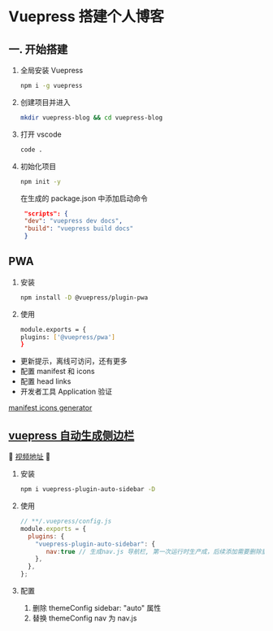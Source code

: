 # Vuepress 搭建个人博客

## 一. 开始搭建

1. 全局安装 Vuepress
   ```sh
   npm i -g vuepress
   ```
2. 创建项目并进入
   ```sh
   mkdir vuepress-blog && cd vuepress-blog
   ```
3. 打开 vscode
   ```sh
   code .
   ```
4. 初始化项目
   ```sh
   npm init -y
   ```
   在生成的 package.json 中添加启动命令
   ```json
    "scripts": {
    "dev": "vuepress dev docs",
    "build": "vuepress build docs"
    }
   ```

## PWA

1. 安装
   ```sh
   npm install -D @vuepress/plugin-pwa
   ```
2. 使用
   ```sh
   module.exports = {
   plugins: ['@vuepress/pwa']
   }
   ```

- 更新提示，离线可访问，还有更多
- 配置 manifest 和 icons
- 配置 head links
- 开发者工具 Application 验证

[manifest icons generator](https://app-manifest.firebaseapp.com/)

## [vuepress 自动生成侧边栏](https://shanyuhai123.github.io/vuepress-plugin-auto-sidebar/)
:tada: [视频地址](https://www.bilibili.com/video/av43316513/) :tada:

1. 安装
   ```sh
   npm i vuepress-plugin-auto-sidebar -D
   ```
2. 使用
   ```js
   // **/.vuepress/config.js
   module.exports = {
     plugins: {
       "vuepress-plugin-auto-sidebar": {
          nav:true // 生成nav.js 导航栏, 第一次运行时生产成，后续添加需要删除重新初始化
       },
     },
   };
   ```

3. 配置
   1. 删除 themeConfig sidebar: "auto" 属性
   2. 替换 themeConfig nav 为 nav.js

